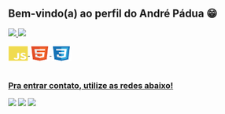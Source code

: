 ## Bem-vindo(a) ao perfil do André Pádua 😁

 <div>
   <a href="https://github.com/Andrepc23">
   <img height="180em" src="https://github-readme-stats.vercel.app/api?username=Andrepc23&show_icons=true&theme=tokyonight&include_all_commits=true&count_private=true"/>
   <img height="180em" src="https://github-readme-stats.vercel.app/api/top-langs/?username=Andrepc23&layout=compact&langs_count=6&theme=tokyonight"/>
</div>
    
<div style="display: inline_block"><br>
  <img align="center" alt="Js" height="30" width="40" src="https://raw.githubusercontent.com/devicons/devicon/master/icons/javascript/javascript-plain.svg ">
  <img align="center" alt="HTML" height="30" width="40" src="https://raw.githubusercontent.com/devicons/devicon/master/icons/html5/html5-original.svg ">
  <img align="center" alt="CSS" height="30" width="40" src="https://raw.githubusercontent.com/devicons/devicon/master/icons/css3/css3-original.svg ">
</div>
 
<br>
 
### Pra entrar contato, utilize as redes abaixo!
 
<div>
  <a href="" target="_blank"><img src="https://img.shields.io/badge/-Instagram-%23E4405F?style=for-the- badge&logo=instagram&logoColor=white" target="_blank"></a>
  <a href ="mailto:andreraphaelcouto@gmail.com"><img src="https://img.shields.io/badge/-Gmail-%23333?style=for-the-badge&logo=gmail&logoColor=white" target ="_blank"></a>
  <a href="https://www.linkedin.com/in/andr%C3%A9-p%C3%A1dua-896488245/" target="_blank"><img src="https://img.shields.io/badge/-LinkedIn-%230077B5?style= for-the-badge&logo=linkedin&logoColor=white" target="_blank"></a>
</div>
